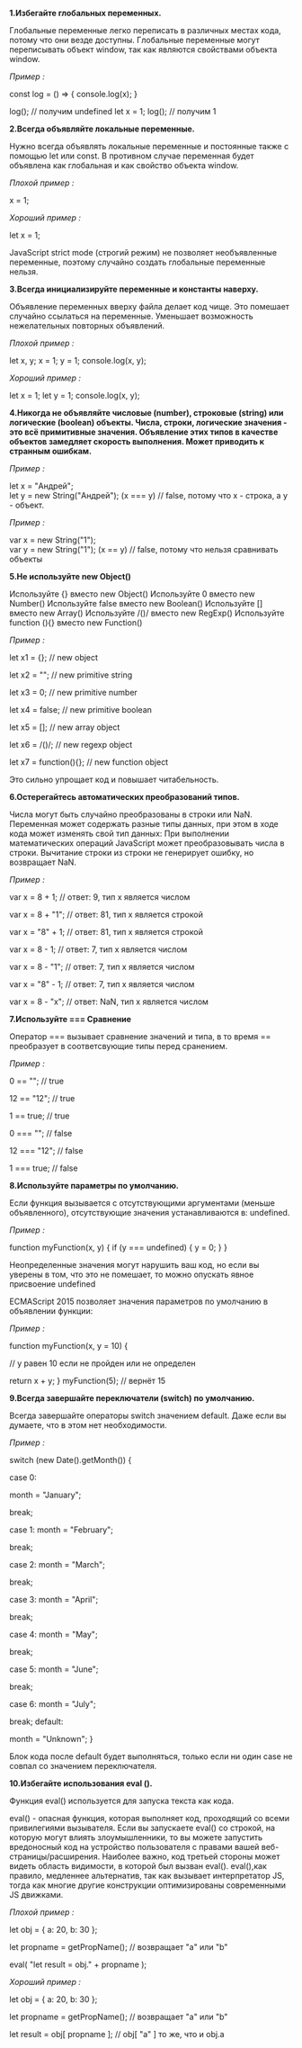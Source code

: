 **1.Избегайте глобальных переменных.**

Глобальные переменные легко переписать в различных местах кода, потому что они везде доступны. Глобальные переменные могут переписывать объект window, так как являются свойствами объекта window.

*Пример :*

const log = () => {
  console.log(x);
}

log(); // получим undefined
let x = 1;
log(); // получим 1

**2.Всегда объявляйте локальные переменные.**

Нужно всегда объявлять локальные переменные и постоянные также с помощью let или const. В противном случае переменная будет объявлена как глобальная и как свойство объекта window.

*Плохой пример :*

x = 1;

*Хороший пример :*

let x = 1;

JavaScript strict mode (строгий режим) не позволяет необъявленные переменные, поэтому случайно создать глобальные переменные нельзя.

**3.Всегда инициализируйте переменные и константы наверху.**

Объявление переменных вверху файла делает код чище. Это помешает случайно ссылаться на переменные. Уменьшает возможность нежелательных повторных объявлений.

*Плохой пример :*

let x, y;
x = 1;
y = 1;
console.log(x, y);

*Хороший пример :*

let x = 1;
let y = 1;
console.log(x, y);

**4.Никогда не объявляйте числовые (number), строковые (string) или логические (boolean) объекты. Числа, строки, логические значения - это всё примитивные значения.
Объявление этих типов в качестве объектов замедляет скорость выполнения. Может приводить к странным ошибкам.**

*Пример :*

let x = "Андрей";             
let y = new String("Андрей");
(x === y) // false, потому что x - строка, а y - объект.

*Пример :*

var x = new String("1");             
var y = new String("1");
(x == y) // false, потому что нельзя сравнивать объекты

**5.Не используйте new Object()**

Используйте {} вместо new Object()
Используйте 0 вместо new Number()
Используйте false вместо new Boolean()
Используйте [] вместо new Array()
Используйте /()/ вместо new RegExp()
Используйте function (){} вместо new Function()

*Пример :*

let x1 = {};           // new object

let x2 = "";           // new primitive string

let x3 = 0;            // new primitive number

let x4 = false;        // new primitive boolean

let x5 = [];           // new array object

let x6 = /()/;         // new regexp object

let x7 = function(){}; // new function object

Это сильно упрощает код и повышает читабельность.

**6.Остерегайтесь автоматических преобразований типов.**

Числа могут быть случайно преобразованы в строки или NaN. Переменная может содержать разные типы данных, при этом в ходе кода может изменять свой тип данных:
При выполнении математических операций JavaScript может преобразовывать числа в строки. Вычитание строки из строки не генерирует ошибку, но возвращает NaN.

*Пример :*

var x = 8 + 1;       // ответ: 9,  тип x является числом

var x = 8 + "1";     // ответ: 81,  тип x является строкой

var x = "8" + 1;     // ответ: 81,  тип x является строкой

var x = 8 - 1;       // ответ: 7,  тип x является числом

var x = 8 - "1";     // ответ: 7,  тип x является числом

var x = "8" - 1;     // ответ: 7,  тип x является числом

var x = 8 - "x";     // ответ: NaN, тип x является числом

**7.Используйте === Сравнение**

Оператор === вызывает сравнение значений и типа, в то время == преобразует в соответсвующие типы перед сранением.

*Пример :*

0 == "";        // true

12 == "12";     // true

1 == true;      // true

0 === "";       // false

12 === "12";    // false

1 === true;     // false

**8.Используйте параметры по умолчанию.**

Если функция вызывается с отсутствующими аргументами (меньше объявленного), отсутствующие значения устанавливаются в: undefined.

*Пример :*

function myFunction(x, y) {
  if (y === undefined) {
    y = 0;
  }
}

Неопределенные значения могут нарушить ваш код, но если вы уверены в том, что это не помешает, то можно опускать явное присвоение undefined

ECMAScript 2015 позволяет значения параметров по умолчанию в объявлении функции:

*Пример :*

function myFunction(x, y = 10) {
  
  // y равен 10 если не пройден или не определен
  
  return x + y;
}
myFunction(5); // вернёт 15

**9.Всегда завершайте переключатели (switch) по умолчанию.**

Всегда завершайте операторы switch значением default. Даже если вы думаете, что в этом нет необходимости.

*Пример :*

switch (new Date().getMonth()) {
 
case 0:
 
 month = "January";
 
break;

case 1:
    month = "February";

break;

case 2:
    month = "March";

break;

case 3:
    month = "April";

break;

case 4:
    month = "May";

break;

case 5:
    month = "June";

break;

case 6:
    month = "July";

break;
  default:

month = "Unknown";
}

Блок кода после default будет выполняться, только если ни один case не совпал со значением переключателя.

**10.Избегайте использования eval ().**

Функция eval() используется для запуска текста как кода.

eval() - опасная функция, которая выполняет код, проходящий со всеми привилегиями вызывателя. Если вы запускаете eval() со строкой, на которую могут влиять злоумышленники, то вы можете запустить вредоносный код на устройство пользователя с правами вашей веб-страницы/расширения.
Наиболее важно, код третьей стороны может видеть область видимости, в которой был вызван eval().
eval(),как правило, медленнее альтернатив, так как вызывает интерпретатор JS, тогда как многие другие конструкции оптимизированы современными JS движками.

*Плохой пример :*

let obj = { a: 20, b: 30 };

let propname = getPropName();  // возвращает "a" или "b"

eval( "let result = obj." + propname );

*Хороший пример :*

let obj = { a: 20, b: 30 };

let propname = getPropName();  // возвращает "a" или "b"

let result = obj[ propname ];  //  obj[ "a" ] то же, что и obj.a
